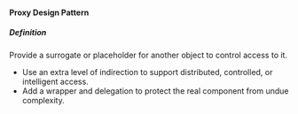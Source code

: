 #### Proxy Design Pattern

##### Definition

Provide a surrogate or placeholder for another object to control access to it.

* Use an extra level of indirection to support distributed, controlled, or intelligent access. 
* Add a wrapper and delegation to protect the real component from undue complexity.
